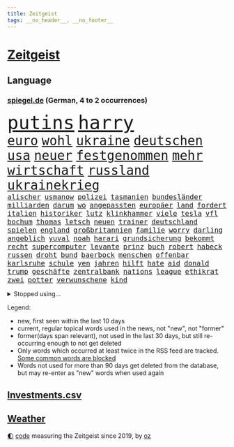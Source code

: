 ```yaml
---
title: Zeitgeist
tags: __no_header__, __no_footer__
---
```


# [Zeitgeist](https://oliz.io/zeitgeist/)

## Language

<h3><a href="https://www.spiegel.de" target="_blank">spiegel.de</a> (German, 4 to 2 occurrences)</h3>
<p style="font-family:monospace">
<span style="font-size:32pt"><a href="news_links.html#putins" class="current">putins</a></span>
<span style="font-size:32pt"><a href="news_links.html#harry" class="current">harry</a></span>
<br>
<span style="font-size:22pt"><a href="news_links.html#euro" class="current">euro</a></span>
<span style="font-size:22pt"><a href="news_links.html#wohl" class="current">wohl</a></span>
<span style="font-size:22pt"><a href="news_links.html#ukraine" class="current">ukraine</a></span>
<span style="font-size:22pt"><a href="news_links.html#deutschen" class="current">deutschen</a></span>
<span style="font-size:22pt"><a href="news_links.html#usa" class="current">usa</a></span>
<span style="font-size:22pt"><a href="news_links.html#neuer" class="current">neuer</a></span>
<span style="font-size:22pt"><a href="news_links.html#festgenommen" class="current">festgenommen</a></span>
<span style="font-size:22pt"><a href="news_links.html#mehr" class="current">mehr</a></span>
<span style="font-size:22pt"><a href="news_links.html#wirtschaft" class="current">wirtschaft</a></span>
<span style="font-size:22pt"><a href="news_links.html#russland" class="current">russland</a></span>
<span style="font-size:22pt"><a href="news_links.html#ukrainekrieg" class="current">ukrainekrieg</a></span>
<br>
<span style="font-size:12pt"><a href="news_links.html#alischer" class="new">alischer</a></span>
<span style="font-size:12pt"><a href="news_links.html#usmanow" class="new">usmanow</a></span>
<span style="font-size:12pt"><a href="news_links.html#polizei" class="current">polizei</a></span>
<span style="font-size:12pt"><a href="news_links.html#tasmanien" class="new">tasmanien</a></span>
<span style="font-size:12pt"><a href="news_links.html#bundesländer" class="current">bundesländer</a></span>
<span style="font-size:12pt"><a href="news_links.html#milliarden" class="current">milliarden</a></span>
<span style="font-size:12pt"><a href="news_links.html#darum" class="current">darum</a></span>
<span style="font-size:12pt"><a href="news_links.html#wo" class="current">wo</a></span>
<span style="font-size:12pt"><a href="news_links.html#angepassten" class="current">angepassten</a></span>
<span style="font-size:12pt"><a href="news_links.html#europäer" class="current">europäer</a></span>
<span style="font-size:12pt"><a href="news_links.html#land" class="current">land</a></span>
<span style="font-size:12pt"><a href="news_links.html#fordert" class="current">fordert</a></span>
<span style="font-size:12pt"><a href="news_links.html#italien" class="current">italien</a></span>
<span style="font-size:12pt"><a href="news_links.html#historiker" class="current">historiker</a></span>
<span style="font-size:12pt"><a href="news_links.html#lutz" class="current">lutz</a></span>
<span style="font-size:12pt"><a href="news_links.html#klinkhammer" class="new">klinkhammer</a></span>
<span style="font-size:12pt"><a href="news_links.html#viele" class="current">viele</a></span>
<span style="font-size:12pt"><a href="news_links.html#tesla" class="current">tesla</a></span>
<span style="font-size:12pt"><a href="news_links.html#vfl" class="current">vfl</a></span>
<span style="font-size:12pt"><a href="news_links.html#bochum" class="current">bochum</a></span>
<span style="font-size:12pt"><a href="news_links.html#thomas" class="current">thomas</a></span>
<span style="font-size:12pt"><a href="news_links.html#letsch" class="new">letsch</a></span>
<span style="font-size:12pt"><a href="news_links.html#neuen" class="current">neuen</a></span>
<span style="font-size:12pt"><a href="news_links.html#trainer" class="current">trainer</a></span>
<span style="font-size:12pt"><a href="news_links.html#deutschland" class="current">deutschland</a></span>
<span style="font-size:12pt"><a href="news_links.html#spielen" class="current">spielen</a></span>
<span style="font-size:12pt"><a href="news_links.html#england" class="current">england</a></span>
<span style="font-size:12pt"><a href="news_links.html#großbritannien" class="current">großbritannien</a></span>
<span style="font-size:12pt"><a href="news_links.html#familie" class="current">familie</a></span>
<span style="font-size:12pt"><a href="news_links.html#worry" class="new">worry</a></span>
<span style="font-size:12pt"><a href="news_links.html#darling" class="current">darling</a></span>
<span style="font-size:12pt"><a href="news_links.html#angeblich" class="current">angeblich</a></span>
<span style="font-size:12pt"><a href="news_links.html#yuval" class="new">yuval</a></span>
<span style="font-size:12pt"><a href="news_links.html#noah" class="new">noah</a></span>
<span style="font-size:12pt"><a href="news_links.html#harari" class="new">harari</a></span>
<span style="font-size:12pt"><a href="news_links.html#grundsicherung" class="new">grundsicherung</a></span>
<span style="font-size:12pt"><a href="news_links.html#bekommt" class="current">bekommt</a></span>
<span style="font-size:12pt"><a href="news_links.html#recht" class="current">recht</a></span>
<span style="font-size:12pt"><a href="news_links.html#supercomputer" class="new">supercomputer</a></span>
<span style="font-size:12pt"><a href="news_links.html#levante" class="new">levante</a></span>
<span style="font-size:12pt"><a href="news_links.html#prinz" class="current">prinz</a></span>
<span style="font-size:12pt"><a href="news_links.html#buch" class="current">buch</a></span>
<span style="font-size:12pt"><a href="news_links.html#robert" class="current">robert</a></span>
<span style="font-size:12pt"><a href="news_links.html#habeck" class="current">habeck</a></span>
<span style="font-size:12pt"><a href="news_links.html#russen" class="current">russen</a></span>
<span style="font-size:12pt"><a href="news_links.html#droht" class="current">droht</a></span>
<span style="font-size:12pt"><a href="news_links.html#bund" class="current">bund</a></span>
<span style="font-size:12pt"><a href="news_links.html#baerbock" class="current">baerbock</a></span>
<span style="font-size:12pt"><a href="news_links.html#menschen" class="current">menschen</a></span>
<span style="font-size:12pt"><a href="news_links.html#offenbar" class="current">offenbar</a></span>
<span style="font-size:12pt"><a href="news_links.html#karlsruhe" class="current">karlsruhe</a></span>
<span style="font-size:12pt"><a href="news_links.html#schule" class="current">schule</a></span>
<span style="font-size:12pt"><a href="news_links.html#yen" class="new">yen</a></span>
<span style="font-size:12pt"><a href="news_links.html#jahren" class="current">jahren</a></span>
<span style="font-size:12pt"><a href="news_links.html#hilft" class="current">hilft</a></span>
<span style="font-size:12pt"><a href="news_links.html#hate" class="current">hate</a></span>
<span style="font-size:12pt"><a href="news_links.html#aid" class="new">aid</a></span>
<span style="font-size:12pt"><a href="news_links.html#donald" class="current">donald</a></span>
<span style="font-size:12pt"><a href="news_links.html#trump" class="current">trump</a></span>
<span style="font-size:12pt"><a href="news_links.html#geschäfte" class="current">geschäfte</a></span>
<span style="font-size:12pt"><a href="news_links.html#zentralbank" class="current">zentralbank</a></span>
<span style="font-size:12pt"><a href="news_links.html#nations" class="new">nations</a></span>
<span style="font-size:12pt"><a href="news_links.html#league" class="current">league</a></span>
<span style="font-size:12pt"><a href="news_links.html#ethikrat" class="new">ethikrat</a></span>
<span style="font-size:12pt"><a href="news_links.html#zwei" class="current">zwei</a></span>
<span style="font-size:12pt"><a href="news_links.html#potter" class="current">potter</a></span>
<span style="font-size:12pt"><a href="news_links.html#verwunschene" class="new">verwunschene</a></span>
<span style="font-size:12pt"><a href="news_links.html#kind" class="current">kind</a></span>
</p>
<details>
<summary>Stopped using...</summary>
<p class="former" style="font-size:12pt">
lisa(700) beschäftigt(699) nazis(699) anderer(698) schlechten(698) österreichische(698) führerschein(697) gemessen(697) geworfen(697) guter(697) humanitäre(697) schlimmer(697) sex(697) unmut(697) virologe(697) weiteres(697) zeitweise(697) übergriffe(697) 2018(696) aufnehmen(696) covid19(696) infizierte(696) kriminellen(696) mütter(696) prüfung(696) aktien(695) appelliert(695) aufgefordert(695) betrug(695) bühne(695) ddr(695) erfahrung(695) instagram(695) kassiert(695) konfrontiert(695) negativ(695) niveau(695) pressekonferenz(695) schicksal(695) schildert(695) videobotschaft(695) wenden(695) wichtigste(695) witz(695) zurückgetreten(695) befinden(694) botschaften(694) dauer(694) eingeschränkt(694) einzelne(694) gastgeber(694) gelegt(694) inter(694) mancherorts(694) pferd(694) scheinen(694) schoss(694) spdpolitiker(694) verlief(694) verluste(694) 37(693) flieht(693) fließt(693) passt(693) senat(693) untersuchungsausschuss(693) wege(693) 43(692) aufmerksamkeit(692) blieben(692) juventus(692) schöner(692) verlängert(692) gebraucht(691) geheimnis(691) reisende(691) ursachen(691) verzicht(691) zeichnet(691) öfter(691) athleten(690) aufruf(690) diskutieren(690) köchin(690) lebte(690) sexueller(690) simon(690) sprengstoff(690) vermeiden(690) verschieben(690) volkswagen(690) demonstrationen(689) erheben(689) fragt(689) geschehen(689) heftig(689) kaputt(689) marcel(689) marke(689) schwierigkeiten(689) springt(689) südafrika(689) versagt(689) bundestagswahl(688) feuerwehrleute(688) üben(688) gebe(687) null(687) tauchen(687) tötet(687) usamerikaner(687) herzogin(686) jung(686) organisationen(686) potsdam(686) verbreiten(686) abschaffen(685) abwehr(685) möglichst(685) senkt(685) streng(685) bestehen(684) ermittlern(684) goldenen(684) konzentrieren(684) scharfe(684) spekuliert(684) wachstum(684) amnesty(683) dominanz(683) fit(683) souverän(682) verbindet(682) weckt(682) zerstören(682) auskunft(681) beschuldigt(681) coronaerkrankung(681) extremen(681) nordkorea(681) restaurant(681) traum(681) jahrestag(680) körperverletzung(680) satz(680) 28(679) neuauflage(679) zurückgegangen(679) auftreten(678) einreise(678) haftbefehl(678) jemen(678) begriff(677) spektakulären(677) bande(676) belegen(676) drogen(676) jerusalem(676) mehrfach(676) dran(675) schwierige(675) engpässe(674) luca(674) nah(674) landete(673) aufhalten(672) dein(672) gehörte(671) singapur(671) vermissen(670) übernommen(670) steffen(669) stellung(669) vorgegangen(668) umgeht(667) hunger(666) architekt(665) kapitel(665) wandel(665) verhandeln(664) vorbereitung(664) griechischen(663) rutschte(663) 2012(660) bester(660) kassieren(659) sprachen(659) kandidatur(656) kongress(652) schritten(652) herausforderung(650) kanadas(650) sophie(649) präsidentschaft(647) ausgaben(644) palästinenser(644) härtere(639) weltmeisterschaft(639) flog(633) tolle(631) rückte(623) 15jährige(613) rüstet(612) seniorin(612) festgesetzt(609) katzen(607) uskapitol(601) polizeiruf(597) rasche(596) höheres(591) cent(588) fotografiert(585) konfrontation(578) expräsidenten(570) gezielt(570) lehrerin(568) behindern(566) estland(565) bein(559) kannte(557) skandale(555) militärjunta(552) finanziellen(550) hilferuf(549) athen(532) reformieren(523) 15jähriger(519) höchster(506) genossen(469) schwerste(468) jamie(456) drohende(453) zusammenarbeiten(449) fehlte(447) treibstoff(444) lee(442) leichten(441) indigene(440) stehe(436) kurzzeitig(426) verheerende(426) warnungen(419) verbunden(414) 33jährige(413) ralf(410) abgesehen(407) las(406) vegas(406) bezieht(400) erfolgreichste(400) global(400) sorgten(400) beeinträchtigt(393) 20000(390) bemerkbar(387) nachträglich(386) akzeptiert(383) genervt(383) sprint(380) 400000(379) binden(378) niklas(378) gesammelt(377) ali(376) privilegien(376) uwe(375) drehte(370) verstecken(366) nachmittag(365) angestellten(363) stones(360) jonas(356) 12000(353) hawaii(353) dringen(352) protokoll(349) immobilie(345) versetzt(343) werner(343) stach(341) übertragung(340) personelle(339) finanzhilfen(338) jüdischen(336) krankenkassen(332) harren(331) berufen(329) störungen(327) bettina(325) hitzewellen(324) follower(323) stau(318) strackzimmermann(317) studenten(316) weißer(315) bernhard(314) wirksam(314) gasversorgung(313) gewaltsamer(313) größtem(310) obersten(308) radikaler(307) töchtern(306) beruft(305) komplizierter(302) methode(302) aufpassen(301) baldwin(301) engere(299) finanzspritze(299) separatisten(299) soziales(299) immobilienbesitzer(298) versuche(298) zeitplan(298) nutzung(297) steuereinnahmen(297) ausgeben(294) airlines(291) generationen(291) falle(290) gegentore(290) vorgesehen(290) vorbereitungen(289) gemälde(285) viermal(285) 77(284) verwandte(283) gesteckt(282) außenministerium(280) entsteht(279) mail(279) taucht(276) brandbrief(275) eva(275) dürr(274) kontrollierte(274) salman(272) festivals(271) pessimistisch(271) emotional(270) angekündigte(267) eusanktionen(266) 87(263) fdpminister(262) zuständig(260) staatsbürger(258) höhepunkt(257) passende(257) cnn(254) leitete(254) südkoreanische(251) erleidet(249) klettern(249) bescheren(246) gerammt(245) landsmann(243) bijan(242) djirsarai(242) zusammenhalt(240) verkehrsunfall(239) erledigen(238) kriegsschiffe(238) untergang(234) erweitert(231) maaßen(231) nutzten(229) elite(228) aufgeklärt(227) transfer(227) explosionen(226) islamabad(226) abgerissen(223) entspannen(223) bremerhaven(222) ausraster(221) klitschko(221) vitali(221) tourist(219) versus(219) handelte(217) zögerliche(217) flaggschiff(216) verbessern(216) misstrauensvotum(212) 2014(211) erstem(211) experiment(209) seoul(209) aufhören(208) fremd(208) abgeschnitten(207) gläubige(207) unterbrechen(207) designer(206) österreicher(204) diebstahls(203) monster(203) risikogruppen(201) bejubelt(200) jill(200) anziehen(199) befristet(199) rauchen(198) verspätungen(198) weltgesundheitsorganisation(198) außergewöhnlich(196) abseits(195) antisemitismusvorwürfe(195) funk(195) ökostrom(195) absagen(194) kuh(192) vögel(192) vorkommen(191) öffnung(189) don(188) dubiosen(188) geschäftspartner(188) first(187) lücken(187) menschlichen(184) analysen(183) beschwören(183) verschwörung(183) belohnt(182) wirtschaftsweise(181) odessa(180) stopfen(180) geschosse(179) 1100(177) sperre(177) betreiben(176) dächer(176) plätzen(176) sanktioniert(176) tina(175) bulli(173) tankt(173) zügig(172) staatssender(171) zugriff(171) jochen(170) putinregime(170) ausweiten(169) 34(168) bobic(168) fredi(168) landung(167) tanken(167) evakuierungen(166) nuklearen(166) ansteigen(165) tennisturnier(165) abhang(164) rettungshubschrauber(164) spritpreise(162) korsika(161) desaströs(160) starkes(160) einrichtung(159) flugausfällen(159) dilemma(157) freundinnen(157) lohn(157) schilderte(157) sowjetpanzer(156) arkansas(155) messerattacke(155) raser(155) spekulationen(155) andrej(154) ausschließlich(153) spürt(153) zentralrat(152) sardinien(151) emtitel(150) erfasste(148) abgabe(147) fluch(147) linkenpolitiker(147) verfolgung(147) gebirge(146) treue(146) beck(145) geheimdienstinformationen(145) kassen(145) kompensieren(145) linkenchefin(144) mikrofon(144) vermeldet(144) linkes(143) dir(142) emails(142) israelischer(142) freihandelsabkommen(141) gesenkt(141) wohnort(141) 24jähriger(140) bauernverband(140) lukas(139) schwerverletzte(139) verbreiteten(138) lass(137) waggon(137) beliebter(136) cafés(136) hängengeblieben(136) jamal(136) qualifikation(134) schönen(133) zugänglich(133) heiß(132) lauterbachs(132) reguläre(132) überführen(131) banker(130) universums(130) 13jähriger(129) steuersenkung(129) better(127) call(127) eugene(127) feministische(127) perfekte(127) weiblich(127) ausfliegen(126) ecuador(126) janine(126) palästinensern(126) verendet(126) visite(126) rückhalt(125) stall(125) wissler(125) giftige(124) leichtathletik(124) lngterminals(124) moskwa(124) ausfuhren(123) import(123) jesus(123) fahrräder(122) jersey(122) terrorakt(121) usrapper(121) dänische(120) kantersieg(120) sobald(120) pforzheim(119) brände(118) lautet(118) niedrigere(118) scholz’(118) verfassungswidrig(118) eint(117) gelockt(117) zusehends(117) kletterte(116) alec(115) discounter(115) konzerte(115) millionär(115) verdrängen(115) giorgio(114) pornografische(114) schonen(114) aufsteiger(113) kleinem(112) mangelnder(112) unterrichten(112) viral(112) chancenlos(111) geordert(110) hektar(110) motorisierten(110) uli(110) airport(109) bruchteil(109) böden(109) stoffen(109) el(108) mangelhafte(108) millionenpublikum(108) absteiger(107) ac(105) emma(105) halbfinalsieg(105) unbewohnbar(105) boote(104) erleichtert(104) dortige(103) politisches(103) werkzeug(103) debattiert(102) fdppolitikerin(102) berufseinsteiger(101) kaul(101) managerin(101) mehreinnahmen(101) angeschossen(100) auffallend(100) cannabis(100) ministerposten(100) weckruf(100) anerkennen(99) juristen(99) talk(99) außergewöhnlichen(98) bewirkt(98) dürren(98) vorwahl(98) barbie(97) frodeno(97) pastor(97) flugreisen(96) preisobergrenze(96) vorwahlen(96) feuerwehren(95) geradezu(95) aufgearbeitet(94) brittney(94) gremiums(94) griner(94) kandidieren(94) gegebenenfalls(93) kimmich(93) pellmann(93) sören(93) todesangst(93) weltfußballer(93) zugesetzt(93) gesellschafter(92) line(92) usbasketballerin(92) befeuert(91) emmerich(91) versorgte(91) überfluteten(91) gezieltes(90) luxemburg(90) streichung(90) transferticker(90) verflogen(90) vorweisen(90) anhaltende(89) donau(89) generalstaatsanwalt(89) haubenlerche(89) inmitten(89) iris(89) lösten(89) siegburg(89) stärksten(89) vizepräsidenten(89) überhöhte(89) hinzukommen(88) kulturelle(88) münze(88) niedrigzinsen(88) ortskräfte(88) vernommen(88) berüchtigten(87) günter(87) stationierten(87) verschwörungsideologen(87) angelo(86) ausgewechselt(86) bastelt(86) einschätzen(86) flacher(86) kriegsgefangene(86) politikstil(86) radikalisierung(86) rücksicht(86) fasste(85) investors(85) kreditkarte(85) lächeln(85) nebenan(85) rollstuhlfahrer(85) defekten(84) gündoğan(84) i̇lkay(84) renommierte(84) starstürmer(84) ölimporte(83) einkünfte(82) erdrutsche(82) gegnerin(82) usstars(82) tauchte(81) 32jähriger(80) reste(80) verschuldete(80) eingeholt(79) gibt's(79) lack(79) liegenden(79) pferde(79) chaotisch(78) coronaquarantäne(78) deutschbritische(78) dfbfrauen(78) exfußballer(78) frauenteam(78) machtkampf(78) massenpanik(78) menschlich(78) niedrige(78) prompt(78) putsch(78) ressorts(78) excoach(77) frisur(77) garmisch(77) grelle(77) slowjansk(77) ukrainerusslandkrieg(77) unfallstelle(77) unglücksort(77) anspannung(76) beschlussvorlage(76) entfaltet(76) gestand(76) intervention(76) kunststück(76) medikament(76) rune(76) springreiten(76) strippenzieher(76) süddeutschland(76) tourismus(76) gamechanger(75) kämen(75) momenten(75) schrei(75) emsieg(74) kapern(74) rauchmelder(74) 24jährigen(73) finde(73) kugeln(73) rechtskräftig(73) verordnung(73) brasilianischen(72) schuh(72) bauernhof(71) bewerbungen(71) fahrlässigen(71) gleichgültigkeit(71) blatt(70) boll(70) erfolgserlebnis(70) exotische(70) klimaanlagen(70) kuratoren(70) superheldin(70) tasche(70) timo(70) veranschlagt(70) abläuft(69) absicherung(69) entspricht(69) ermittlerinnen(69) krankenversicherung(69) querelen(69) rocky(69) versionen(69) 52(68) ashraf(68) entertainer(68) ghani(68) ghanis(68) hof(68) kosovo(68) kostenlose(68) olympiasiegerin(68) rauskommt(68) selbstverständlich(68) staatskasse(68) übernahmen(68) absurden(67) brett(67) dienstpflicht(67) gebunden(67) umworbenen(67) yellowstone(67) zündete(67) geliebt(66) wellbrock(66) deutschlandachter(65) kredit(65) kreta(65) kunstschau(65) natürliches(65) pontifex(65) wassersparen(65) wohnzimmer(65) dfbnationalspieler(64) exchampion(64) fühlten(64) image(64) mineralölwirtschaft(64) patriotismus(64) schiffen(64) batic(63) eigenheim(63) hanna(63) isabel(63) leitmayr(63) panemfilm(63) rechtmäßig(63) schwarzmeerhafen(63) beschränkt(62) diplomatisches(62) schwimmwm(62) ursprung(62) versammelte(62) +(61) antidiskriminierungsstelle(61) ataman(61) befragen(61) blödsinn(61) explosiven(61) ferda(61) fragwürdig(61) gruner(61) südfrankreich(61) verzeichnet(61) abzuschalten(60) aufgebot(60) bekennt(60) ceta(60) geschwommen(60) gift(60) grande(60) kampfmittel(60) märtens(60) sparsame(60) ausrichtung(59) boards(59) cumexaffäre(59) cyberangriffen(59) jumbo(59) silbermedaille(59) beschlossenen(58) cyberangriffe(58) genügend(58) kapital(58) achtung(57) baden(57) deshaun(57) klimaexperte(57) mutiger(57) schlägerei(57) verbote(57) watson(57) dang(56) erhoffte(56) neufassung(56) qiu(56) vulkanausbruch(56) attackierten(55) filip(55) freiwasserrennen(55) moderiert(55) versank(55) wortwahl(55) blanc(54) einfamilienhaus(54) fälschung(54) kilo(54) luigi(54) made(54) misere(54) mont(54) barrikaden(53) brettspiele(53) durchgereicht(53) flughafenchaos(53) gasrechnung(53) grimm(53) pools(53) resnikow(53) teilnehmerfeld(53) veronika(53) armani(52) beispiellosen(52) besagt(52) edelmetall(52) lucas(52) prostituierte(52) realistisch(52) außenwelt(51) mecklenburgischen(51) mitentscheiden(51) schwergewichtsweltmeister(51) seenplatte(51) sparmaßnahmen(51) usyk(51) aktive(50) auffälligkeiten(50) chefinnen(50) entsorgung(50) karwendelgebirge(50) paradestrecke(50) romeo(50) soko(50) sprang(50) warnten(50) agierte(49) betrügerischen(49) gefragte(49) hunderttausenden(49) militärischer(49) rätselhaft(49) wasserstand(49) wirtschaftseinbruch(49) agenda(48) aktueller(48) eingeschworen(48) flugzeuglandung(48) intendanten(48) referee(48) zuspitzung(48) überstunden(48) 93jährige(47) abgebrannt(47) erik(47) griechenlands(47) hag(47) hunden(47) rechtliche(47) skandinavien(47) zugezogen(47) amateurvideos(46) anschaffen(46) bauwerk(46) cannabiskonsum(46) juristisches(46) kennzeichen(46) lebensgefährte(46) rechtsmediziner(46) verträge(46) weltmeisterin(46) übergangsweise(46) engsten(45) ostblocks(45) verbrauch(45) vergewaltigungsvorwürfe(45) weine(45) erzeugen(44) harald(44) torschützin(44) vielseitigkeitsreiten(44) weltbühne(44) anfechten(43) britta(43) desolat(43) eddie(43) ernannte(43) fabio(43) jakobsen(43) kletterer(43) orchestrieren(43) wahlrecht(43) abbas(41) volkszorn(41) danke(40) genervte(40) lea(40) mahmoud(40) plane(40) rishi(40) sunak(40) verendeter(40) 85000(39) demografische(39) kollabiert(39) schusswaffe(39) wettbewerbe(39) 55jährigen(38) kampfansage(38) mentale(38) unterbricht(38) unterernährt(38) ebaykleinanzeigen(37) eingestürzt(37) heimischen(37) rekordtorschützin(37) bamako(36) escooter(36) gewaltopfer(35) drogenkartell(34) entfliehen(34) erwacht(34) glänzte(34) repräsentanten(34) schababmiliz(34) somalia(34) verwendung(34) wettkämpfe(34) zivile(34) zugverkehr(34) dänischer(33) gießen(33) giftstoffe(33) gina(33) hagen(33) jugendstrafe(33) lückenkemper(33) stock(33) unterzeichnete(33) allerletzte(32) auseinandersetzen(32) festgenommenen(32) saudische(32) summer(32) wettkämpfen(32) gehirnerschütterung(31) intendantin(31) saarländische(31) verursachen(31) wassers(31) übergibt(31) aufstand(30) bestritten(30) bitterer(30) entschärfung(30) gegenseite(30) gerangel(30) ladung(30) läufer(30) nina(30) pegel(30) bereitschaft(29) delegation(29) hakenkreuze(29) schifffahrt(29) schwellen(29) surfen(29) usedom(29) wettkampftag(29) zdffernsehgarten(29) düsteren(28) flächendeckende(28) kilowattstunde(28) kochinstituts(28) marathongold(28) militärhilfen(28) nachfolgeregelung(28) preissteigerung(28) schnappte(28) sexkolumne(28) verwundbar(28) wmmedaille(28) konrad(27) laimer(27) einziges(26) moderator(26) pelosis(26) rheinpegel(26) begeistern(25) bewältigen(25) fachkreisen(25) notfallplan(25) zehnkämpfer(25) aneignung(24) bundespräsidenten(24) dreadlocks(24) emfinale(24) ganzes(24) gefüllt(24) holocaustvergleich(24) reggae(24) reutlingen(24) sprinterin(24) steckten(24) umgerechnet(24) ungewöhnlicher(24) flüsse(23) schwimmer(23) zweitligist(23) blamiert(22) erdrutsch(22) flugbahn(22) lukaku(22) romelu(22) sonnenblumen(22) klublegende(21) lionesses(21) medaillen(21) onlinemagazin(21) pornografie(21) scheidenden(21) umweltsenatorin(21) alfons(20) kandidatin(20) pegelstände(20) rucksack(20) stabhochsprung(20) steuerbetrugs(20) übertreiben(20) alge(19) bahnradweltmeisterin(19) erwachsen(19) gasspeicher(19) geprügelt(19) getreidefrachter(19) holprig(19) medizin(19) montreal(19) trumpanhänger(19) uspolitiker(19) widersprach(19) wochenlangen(19) brennauer(18) d(18) dachten(18) defekte(18) einsätzen(18) epizentrum(18) ferienwohnung(18) gelsenkirchen(18) indiana(18) krisenregion(18) masernimpfpflicht(18) motorboot(18) niedrigwasser(18) obsolet(18) republikanerin(18) salerno(18) samuel(18) schuhbeck(18) starkoch(18) zeitraffer(18) a2(17) atomprogramm(17) baldiges(17) extremisten(17) fatima(17) haut(17) moderierte(17) protestierte(17) zugrunde(17) abberufen(16) europameisterschaft(16) gekratzt(16) kassierte(16) pfas(16) seestreitkräfte(16) volles(16) willi(16) zweimalige(16) unterspült(15) auswärtsspiel(14) death(14) fahrzeit(14) füßen(14) inselrepublik(14) musiala(14) schiitischen(14) verfassungsfeindlicher(14) websites(14) wählte(14) goethe(13) hausmüll(13) raumsonde(13) tschornomorsk(13) zehnprozentmarke(13) basteltipps(12) begrenzen(12) genesis(12) kreise(12) sommerheft(12) verbrennungen(12) visa(12) wahrgenommen(12) weltberühmte(12) argumentiert(11) ausufernde(11) gebannt(11) höttges(11) klassenzimmern(11) klimaleugner(11) militärübungen(11) oma(11) safe(11) telekomchef(11)
</p>
</details>
<p>Legend:
<ul>
<li><span class="new">new</span>, first seen within the last 10 days</li>
<li><span class="current">current</span>, regular topical words used in the news, not "new", not "former"</li>
<li><span class="former">former(days span relevant)</span>, not used in the last 30 days, but still re-occurring enough to not get deleted</li>
<li>Only words which occurred at least twice in the RSS feed are tracked. <a href="language/filters.py">Some common words are blocked</a></li>
<li>Words not used for more than 90 days get deleted from the database, but may re-enter as "new" words when used again</li>
</ul>
</p>

## [Investments](investments.html)[.csv](investments.csv)

## [Weather](weather.html)

<footer>
<a href="javascript:toggleTheme()" class="nav">🌓</a>
<a href="https://github.com/ooz/zeitgeist">code</a> measuring the Zeitgeist since 2019, by <a href="https://oliz.io">oz</a>
</footer>
